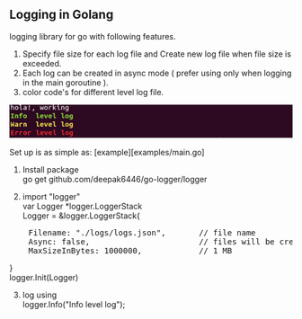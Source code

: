## Logging in Golang 

logging library for go with following features.
1. Specify file size for each log file and Create new log file when file size is exceeded.
2. Each log can be created in async mode ( prefer using only when logging in the main goroutine ).
3. color code's for different level log file.

[![Console](/examples/console.png)](examples/example.go)

Set up is as simple as:
[example][examples/main.go]

1. Install package </br>
go get github.com/deepak6446/go-logger/logger

2. import "logger" </br>
var Logger *logger.LoggerStack </br>
Logger = &logger.LoggerStack{</br>
<pre>
	Filename: "./logs/logs.json", 		// file name 
	Async: false,                       // files will be created asynchronous if set to true 
	</t>MaxSizeInBytes: 1000000,            // 1 MB 
</pre>
}</br>
logger.Init(Logger)

3. log using</br>
logger.Info("Info level log");
